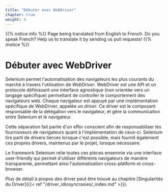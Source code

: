 ```yaml
---
title: "Débuter avec WebDriver"
chapter: true
weight: 4
---
```


{{% notice info %}}
<i class="fas fa-language"></i> Page being translated from 
English to French. Do you speak French? Help us to translate
it by sending us pull requests!
{{% /notice %}}

# Débuter avec WebDriver

Selenium permet l'automatisation des navigateurs les plus courants du marché 
à travers l'utilisation de _WebDriver_.
WebDriver est une API et un protocole définissant une interface agnostique 
(non orientée vers un langage spécifique) 
permettant de controller le comportement des navigateurs web.
Chaque navigateur est appuyé par une implémentation spécifique de WebDriver,
appelée un *driver*.
Ce driver est le composant responsable de la délégation vers le navigateur,
et gère la communication entre Selenium et le navigateur.

Cette séparation fait partie d'un effor conscient afin de responsabiliser
les fournisseurs de navigateurs quant à l'implémentation de ceux-ci.
Selenium tire parti de drivers tierces lorsque c'est possible,
mais fournit également ces propres drivers, maintenus par le projet,
lorsque nécessaire.

Le framework Selenium relie toutes ces pièces ensemnle via une interface
user-friendly qui permet d'utiliser différents navigateurs de manière transparente,
permettant ainsi l'automatisation cross-platform et cross-browser.

Plus de détail à propos des driver peut être trouvé au chapitre
[Singularités du Driver]({{< ref "/driver_idiosyncrasies/_index.md" >}}).